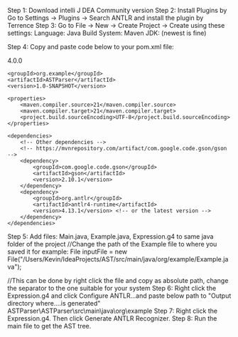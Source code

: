 Step 1: Download intelli J DEA Community version
Step 2: Install Plugins by Go to Settings -> Plugins -> Search ANTLR and install the plugin by Terrence
Step 3: Go to File -> New -> Create Project -> Create using these settings:
  Language: Java
  Build System: Maven
  JDK: (newest is fine)

Step 4: Copy and paste code below to your pom.xml file:
<?xml version="1.0" encoding="UTF-8"?>
<project xmlns="http://maven.apache.org/POM/4.0.0"
         xmlns:xsi="http://www.w3.org/2001/XMLSchema-instance"
         xsi:schemaLocation="http://maven.apache.org/POM/4.0.0 http://maven.apache.org/xsd/maven-4.0.0.xsd">
    <modelVersion>4.0.0</modelVersion>

    <groupId>org.example</groupId>
    <artifactId>ASTParser</artifactId>
    <version>1.0-SNAPSHOT</version>

    <properties>
        <maven.compiler.source>21</maven.compiler.source>
        <maven.compiler.target>21</maven.compiler.target>
        <project.build.sourceEncoding>UTF-8</project.build.sourceEncoding>
    </properties>

    <dependencies>
        <!-- Other dependencies -->
        <!-- https://mvnrepository.com/artifact/com.google.code.gson/gson -->
        <dependency>
            <groupId>com.google.code.gson</groupId>
            <artifactId>gson</artifactId>
            <version>2.10.1</version>
        </dependency>
        <dependency>
            <groupId>org.antlr</groupId>
            <artifactId>antlr4-runtime</artifactId>
            <version>4.13.1</version> <!-- or the latest version -->
        </dependency>
    </dependencies>
</project>

Step 5: Add files: Main.java, Example.java, Expression.g4 to same java folder of the project
//Change the path of the Example file to where you saved it for example:
            File inputFile = new File("/Users/Kevin/IdeaProjects/AST/src/main/java/org/example/Example.java");

//This can be done by right click the file and copy as absolute path, change the separator to the one suitable for your system
Step 6: Right click the Expression.g4 and click Configure ANTLR...and paste below path to "Output directory where....is generated"
ASTParser\ASTParser\src\main\java\org\example
Step 7: Right click the Expression.g4. Then click Generate ANTLR Recognizer.
Step 8: Run the main file to get the AST tree.
